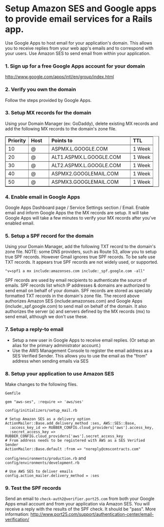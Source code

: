# Setup Amazon SES and Google apps to provide email services for a Rails app.

Use Google Apps to host email for your application's domain. This allows you to receive
replies from your web app's emails and to correspond with your users. Use Amazon SES to send
email from within your application.

### 1. Sign up for a free Google Apps account for your domain

<http://www.google.com/apps/intl/en/group/index.html><br>

### 2. Verify you own the domain

Follow the steps provided by Google Apps.

### 3. Setup MX records for the domain

Using your Domain Manager (ex: GoDaddy), delete existing MX records and add the following MX
records to the domain's zone file.

<table border=1 cellspacing=0 cellpadding=3>
  <tr>
    <td width=50><b>Priority</b></td>
    <td width=50><b>Host</b></td>
    <td width=250><b>Points to</b></td>
    <td><b>TTL</b></td>
  </tr>
  <tr>
    <td>10</td>
    <td>@</td>
    <td>ASPMX.L.GOOGLE.COM</td>
    <td>1 Week</td>
  </tr>
  <tr>
    <td>20</td>
    <td>@</td>
    <td>ALT1.ASPMX.L.GOOGLE.COM</td>
    <td>1 Week</td>
  </tr>
  <tr>
    <td>30</td>
    <td>@</td>
    <td>ALT2.ASPMX.L.GOOGLE.COM</td>
    <td>1 Week</td>
  </tr>
  <tr>
    <td>40</td>
    <td>@</td>
    <td>ASPMX2.GOOGLEMAIL.COM</td>
    <td>1 Week</td>
  </tr>
  <tr>
    <td>50</td>
    <td>@</td>
    <td>ASPMX3.GOOGLEMAIL.COM</td>
    <td>1 Week</td>
  </tr>
</table>

### 4. Enable email in Google Apps

Google Apps Dashboard page / Service Settings section / Email. Enable email and inform Google
Apps the the MX records are setup. It will take Google Apps will take a few
minutes to verify your MX records after you've enabled email.

### 5. Setup a SPF record for the domain

Using your Domain Manager, add the following TXT record to the domain's zone file.
NOTE: some DNS providers, such as Route 53, allow you to setup true SPF records. However Gmail
ignores true SPF records. To be safe use TXT records. It appears true SPF records are not
widely used, or supported.

    "v=spf1 a mx include:amazonses.com include:_spf.google.com -all"

SPF records are used by email recipients to authenticate the source of emails. SPF records
list which IP addresses & domains are authorized to send email on behalf of your domain.
SPF records are stored as specially formatted TXT records in the domain's zone file.
The record above authorizes Amazon SES (include:amazonses.com) and Google Apps
(include:_spf.google.com) to send mail on behalf of the domain. It also authorizes the
server (a) and servers defined by the MX records (mx) to send email, although we don't
use these.

### 7. Setup a reply-to email

* Setup a new user in Google Apps to receive email replies. (Or setup an alias
for the primary administrator account.)
* Use the AWS Management Console to register the email address as a SES Verified Sender.
This allows you to use the email as the "from" address when sending emails via SES

### 8. Setup your application to use Amazon SES

Make changes to the following files.

`Gemfile`

    gem "aws-ses", :require => 'aws/ses'

`config/initializers/setup_mail.rb`

    # Setup Amazon SES as a delivery option
    ActionMailer::Base.add_delivery_method :ses, AWS::SES::Base,
      :access_key_id => RUBBER_CONFIG.cloud_providers['aws'].access_key,
      :secret_access_key => RUBBER_CONFIG.cloud_providers['aws'].secret_access_key
    # From address needs to be registered with AWS as a SES Verified Sender
    ActionMailer::Base.default :from => "noreply@cmscontracts.com"

`config/environments/production.rb` and `config/environments/development.rb`

    # Use AWS SES to deliver emails
    config.action_mailer.delivery_method = :ses

### 9. Test the SPF records

Send an email to `check-auth2@verifier.port25.com` from both your Google Apps email
account and from your application via Amazon SES. You will receive a reply with the results of
the SPF check. It should be "pass". More information: <http://www.port25.com/support/authentication-center/email-verification/>

